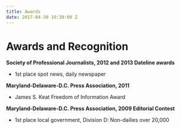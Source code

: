 ```yaml
---
title: Awards
date: 2017-04-30 19:39:00 Z
---
```


# Awards and Recognition

**Society of Professional Journalists, 2012 and 2013 Dateline awards**

* 1st place spot news, daily newspaper

**Maryland-Delaware-D.C. Press Association, 2011**

* James S. Keat Freedom of Information Award

**Maryland-Delaware-D.C. Press Association, 2009 Editorial Contest**

* 1st place local government, Division D: Non-dailies over 20,000